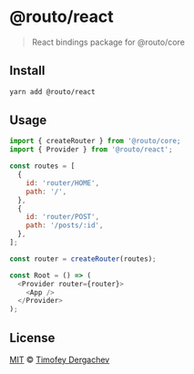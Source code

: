 # @routo/react

> React bindings package for @routo/core

## Install

```sh
yarn add @routo/react
```

## Usage

```js
import { createRouter } from '@routo/core;
import { Provider } from '@routo/react';

const routes = [
  {
    id: 'router/HOME',
    path: '/',
  },
  {
    id: 'router/POST',
    path: '/posts/:id',
  },
];

const router = createRouter(routes);

const Root = () => (
  <Provider router={router}>
    <App />
  </Provider>
);
```

## License

[MIT](LICENSE.md) © [Timofey Dergachev](https://exeto.me)
